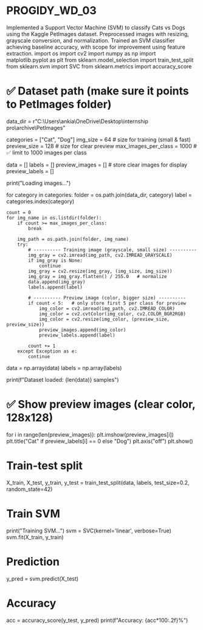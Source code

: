 # PROGIDY_WD_03
Implemented a Support Vector Machine (SVM) to classify Cats vs Dogs using the Kaggle PetImages dataset. Preprocessed images with resizing, grayscale conversion, and normalization. Trained an SVM classifier achieving baseline accuracy, with scope for improvement using feature extraction.
import os
import cv2
import numpy as np
import matplotlib.pyplot as plt
from sklearn.model_selection import train_test_split
from sklearn.svm import SVC
from sklearn.metrics import accuracy_score

# ✅ Dataset path (make sure it points to PetImages folder)
data_dir = r"C:\Users\ankia\OneDrive\Desktop\internship pro\archive\PetImages"

categories = ["Cat", "Dog"]
img_size = 64                  # size for training (small & fast)
preview_size = 128             # size for clear preview
max_images_per_class = 1000    # ✅ limit to 1000 images per class

data = []
labels = []
preview_images = []   # store clear images for display
preview_labels = []

print("Loading images...")

for category in categories:
    folder = os.path.join(data_dir, category)
    label = categories.index(category)

    count = 0
    for img_name in os.listdir(folder):
        if count >= max_images_per_class:
            break

        img_path = os.path.join(folder, img_name)
        try:
            # ---------- Training image (grayscale, small size) ----------
            img_gray = cv2.imread(img_path, cv2.IMREAD_GRAYSCALE)
            if img_gray is None:
                continue
            img_gray = cv2.resize(img_gray, (img_size, img_size))
            img_gray = img_gray.flatten() / 255.0   # normalize
            data.append(img_gray)
            labels.append(label)

            # ---------- Preview image (color, bigger size) ----------
            if count < 5:   # only store first 5 per class for preview
                img_color = cv2.imread(img_path, cv2.IMREAD_COLOR)
                img_color = cv2.cvtColor(img_color, cv2.COLOR_BGR2RGB)
                img_color = cv2.resize(img_color, (preview_size, preview_size))
                preview_images.append(img_color)
                preview_labels.append(label)

            count += 1
        except Exception as e:
            continue

data = np.array(data)
labels = np.array(labels)

print(f"Dataset loaded: {len(data)} samples")

# ✅ Show preview images (clear color, 128x128)
for i in range(len(preview_images)):
    plt.imshow(preview_images[i])
    plt.title("Cat" if preview_labels[i] == 0 else "Dog")
    plt.axis("off")
    plt.show()

# Train-test split
X_train, X_test, y_train, y_test = train_test_split(data, labels, test_size=0.2, random_state=42)

# Train SVM
print("Training SVM...")
svm = SVC(kernel='linear', verbose=True)
svm.fit(X_train, y_train)

# Prediction
y_pred = svm.predict(X_test)

# Accuracy
acc = accuracy_score(y_test, y_pred)
print(f"Accuracy: {acc*100:.2f}%")
